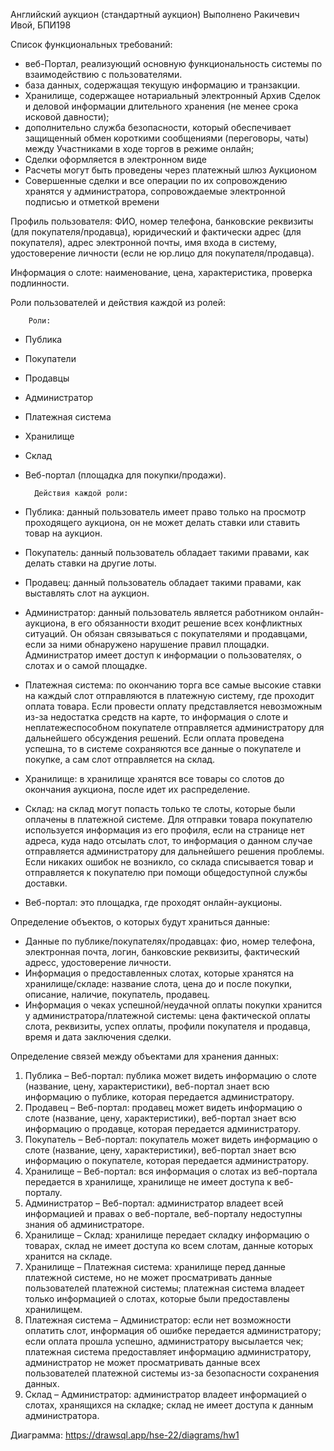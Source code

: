 Английский аукцион (стандартный аукцион)
Выполнено Ракичевич Ивой, БПИ198

Список функциональных требований:
- веб-Портал, реализующий основную функциональность системы по взаимодействию с пользователями. 
- база данных, содержащая текущую информацию и транзакции.
- Хранилище, содержащее нотариальный электронный Архив Сделок и деловой
информации длительного хранения (не менее срока исковой давности);
- дополнительно служба безопасности, который обеспечивает защищенный
обмен короткими сообщениями (переговоры, чаты) между Участниками в ходе
торгов в режиме онлайн;
- Сделки оформляется в электронном виде
- Расчеты могут быть проведены через платежный шлюз Аукционом
- Совершенные сделки и все операции по их сопровождению хранятся у администратора, сопровождаемые электронной подписью и отметкой
времени

Профиль пользователя: ФИО, номер телефона, банковские реквизиты (для покупателя/продавца), юридический и фактически адрес (для покупателя), адрес электронной почты, имя входа в систему, удостоверение личности (если не юр.лицо для покупателя/продавца).

Информация о слоте: наименование, цена, характеристика, проверка подлинности.

Роли пользователей и действия каждой из ролей:

		Роли:

- Публика
- Покупатели
- Продавцы
- Администратор
- Платежная система
- Хранилище
- Склад
- Веб-портал (площадка для покупки/продажи).

		Действия каждой роли:
	
- Публика: данный пользователь имеет право только на просмотр проходящего аукциона, он не может делать ставки или ставить товар на аукцион. 
- Покупатель: данный пользователь обладает такими правами, как делать ставки на другие лоты. 
-  Продавец: данный пользователь обладает такими правами, как выставлять слот на аукцион.
- Администратор: данный пользователь является работником онлайн-аукциона, в его обязанности входит решение всех конфликтных ситуаций. Он обязан связываться с покупателями и продавцами, если за ними обнаружено нарушение правил площадки. Администратор имеет доступ к информации о пользователях, о слотах и о самой площадке. 
- Платежная система: по окончанию торга все самые высокие ставки на каждый слот отправляются в платежную систему, где проходит оплата товара. Если провести оплату представляется невозможным из-за недостатка средств на карте, то информация о слоте и неплатежеспособном покупателе отправляется администратору для дальнейшего обсуждения решений. Если оплата проведена успешна, то в системе сохраняются все данные о покупателе и покупке, а сам слот отправляется на склад. 
- Хранилище: в хранилище хранятся все товары со слотов до окончания аукциона, после идет их распределение. 
- Склад: на склад могут попасть только те слоты, которые были оплачены в платежной системе. Для отправки товара покупателю используется информация из его профиля, если на странице нет адреса, куда надо отсылать слот, то информация о данном случае отправляется администратору для дальнейшего решения проблемы. Если никаких ошибок не возникло, со склада списывается товар и отправляется к покупателю при помощи общедоступной службы доставки. 
- Веб-портал: это площадка, где проходят онлайн-аукционы. 

Определение объектов, о которых будут храниться данные:
- Данные по публике/покупателях/продавцах: фио, номер телефона, электронная почта, логин, банковские реквизиты, фактический адресс, удостоверение личности.
- Информация о предоставленных слотах, которые хранятся на хранилище/складе: название слота, цена до и после покупки, описание, наличие, покупатель, продавец.
- Информация о чеках успешной/неудачной оплаты покупки хранится у администратора/платежной системы: цена фактической оплаты слота, реквизиты, успех оплаты, профили покупателя и продавца, время и дата заключения сделки.


Определение связей между объектами для хранения данных:

1) Публика – Веб-портал: публика может видеть информацию о слоте (название, цену, характеристики), веб-портал знает всю информацию о публике, которая передается администратору. 
2) Продавец – Веб-портал: продавец может видеть информацию о слоте (название, цену, характеристики), веб-портал знает всю информацию о продавце, которая передается администратору. 
3) Покупатель – Веб-портал: покупатель может видеть информацию о слоте (название, цену, характеристики), веб-портал знает всю информацию о покупателе, которая передается администратору. 
4) Хранилище – Веб-портал: вся информация о слотах из веб-портала передается в хранилище, хранилище не имеет доступа к веб-порталу.
5) Администратор – Веб-портал: администратор владеет всей информацией и правах о веб-портале, веб-порталу недоступны знания об администраторе. 
6) Хранилище – Склад: хранилище передает складку информацию о товарах, склад не имеет доступа ко всем слотам, данные которых хранится на складе.
7) Хранилище – Платежная система: хранилище перед данные платежной системе, но не может просматривать данные пользователей платежной системы; платежная система владеет только информацией о слотах, которые были предоставлены хранилищем. 
8) Платежная система – Администратор: если нет возможности оплатить слот, информация об ошибке передается администратору; если оплата прошла успешно, администратору высылается чек; платежная система предоставляет информацию администратору, администратор не может просматривать данные всех пользователей платежной системы из-за безопасности сохранения данных. 
9) Склад – Администратор: администратор владеет информацией о слотах, хранящихся на складке; склад не имеет доступа к данным администратора. 


Диаграмма: 
https://drawsql.app/hse-22/diagrams/hw1
